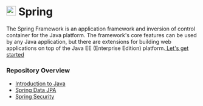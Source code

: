 <h1><img src="https://www.vectorlogo.zone/logos/springio/springio-icon.svg" alt="spring" width="25" height="25"/>  Spring</h1>
<p>
The Spring Framework is an application framework and inversion of control container for the Java platform. The framework's core features can be used by any Java application, but there are extensions for building web applications on top of the Java EE (Enterprise Edition) platform.<a href="https://spring.io/quickstart" target="_blank" rel="noreferrer" title="Quick start"> Let's get started</a>
</p>

### Repository Overview

- [Introduction to Java](https://github.com/kennyroyelphej/learn_spring/tree/introduction_to_java)
- [Spring Data JPA](https://github.com/kennyroyelphej/learn_spring/tree/spring_data_jpa)
- [Spring Security](https://github.com/kennyroyelphej/learn_spring/tree/spring_security)
